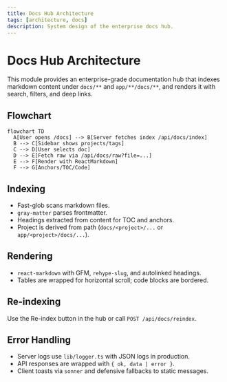```yaml
---
title: Docs Hub Architecture
tags: [architecture, docs]
description: System design of the enterprise docs hub.
---
```


# Docs Hub Architecture

This module provides an enterprise-grade documentation hub that indexes markdown content under `docs/**` and `app/**/docs/**`, and renders it with search, filters, and deep links.

## Flowchart

```mermaid
flowchart TD
  A[User opens /docs] --> B[Server fetches index /api/docs/index]
  B --> C[Sidebar shows projects/tags]
  C --> D[User selects doc]
  D --> E[Fetch raw via /api/docs/raw?file=...]
  E --> F[Render with ReactMarkdown]
  F --> G[Anchors/TOC/Code]
```

## Indexing

- Fast-glob scans markdown files.
- `gray-matter` parses frontmatter.
- Headings extracted from content for TOC and anchors.
- Project is derived from path (`docs/<project>/...` or `app/<project>/docs/...`).

## Rendering

- `react-markdown` with GFM, `rehype-slug`, and autolinked headings.
- Tables are wrapped for horizontal scroll; code blocks are bordered.

## Re-indexing

Use the Re-index button in the hub or call `POST /api/docs/reindex`.

## Error Handling

- Server logs use `lib/logger.ts` with JSON logs in production.
- API responses are wrapped with `{ ok, data | error }`.
- Client toasts via `sonner` and defensive fallbacks to static messages.


